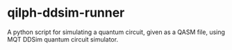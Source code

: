 # qilph-ddsim-runner
A python script for simulating a quantum circuit, given as a QASM file, using MQT DDSim quantum circuit simulator.
